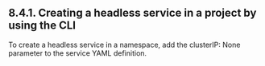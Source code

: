 ## 8.4.1. Creating a headless service in a project by using the CLI

To create a headless service in a namespace, add the clusterIP: None parameter to the service YAML definition.

